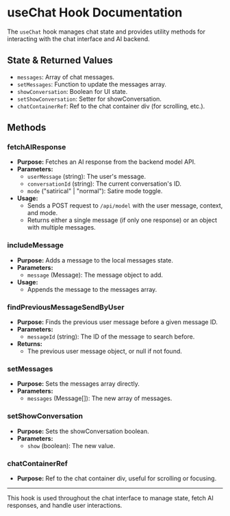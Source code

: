 # useChat Hook Documentation

The `useChat` hook manages chat state and provides utility methods for interacting with the chat interface and AI backend.

## State & Returned Values

- `messages`: Array of chat messages.
- `setMessages`: Function to update the messages array.
- `showConversation`: Boolean for UI state.
- `setShowConversation`: Setter for showConversation.
- `chatContainerRef`: Ref to the chat container div (for scrolling, etc.).

## Methods

### fetchAIResponse

- **Purpose:** Fetches an AI response from the backend model API.
- **Parameters:**
  - `userMessage` (string): The user's message.
  - `conversationId` (string): The current conversation's ID.
  - `mode` ("satirical" | "normal"): Satire mode toggle.
- **Usage:**
  - Sends a POST request to `/api/model` with the user message, context, and mode.
  - Returns either a single message (if only one response) or an object with multiple messages.

### includeMessage

- **Purpose:** Adds a message to the local messages state.
- **Parameters:**
  - `message` (Message): The message object to add.
- **Usage:**
  - Appends the message to the messages array.

### findPreviousMessageSendByUser

- **Purpose:** Finds the previous user message before a given message ID.
- **Parameters:**
  - `messageId` (string): The ID of the message to search before.
- **Returns:**
  - The previous user message object, or null if not found.

### setMessages

- **Purpose:** Sets the messages array directly.
- **Parameters:**
  - `messages` (Message[]): The new array of messages.

### setShowConversation

- **Purpose:** Sets the showConversation boolean.
- **Parameters:**
  - `show` (boolean): The new value.

### chatContainerRef

- **Purpose:** Ref to the chat container div, useful for scrolling or focusing.

---

This hook is used throughout the chat interface to manage state, fetch AI responses, and handle user interactions.
